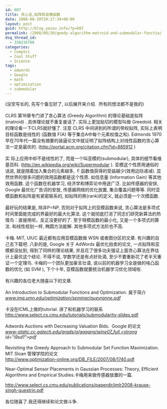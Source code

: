 ```yaml
---
id: 607
title: 贪心法,拟阵和亚模函数
date: 2008-08-20T20:17:34+00:00
layout: post
guid: http://blog.youxu.info/?p=607
permalink: /2008/08/20/geedy-algorithm-matroid-and-submodular-functio/
dsq_thread_id:
  - 338216788
categories:
  - CompSci
  - Cool Stuff
  - Science
tags:
  - adwords
  - Google
  - math
  - optimization
  - submodular
---
```

(没空写长的, 先写个备忘好了, 以后展开来介绍.  所有的想法都不是我的) <br id="a4tb0" /><br id="s-km0" />CLRS 第16章专门讲了贪心算法 (Greedy Algorithm) 的理论基础是拟阵 (matroid) . 具体理论就不重复废话了. 实际上更加贴切的模型叫做 Greedoid. 相关的理论看一下CLRS就好懂了. 注意 CLRS 中间讲到的所谓的带权拟阵, 实际上表明目标函数是线性的 (函数值 F(A) 等于集合A中每个元素权值之和). Edmonds 1970 早在70年代一篇没有摘要的装逼论文中就证明了拟阵结构上对线性函数的贪心算法一定是最优的. (http://portal.acm.org/citation.cfm?id=885912 )<br id="v5bt" /><br id="v5bt0" />实 际上应用中却不是线性的了, 而是一个叫亚模的(submodular), 具体的细节看维基百科. (http://en.wikipedia.org/wiki/Supermodular ). 亚模这个性质用通俗的话说, 就是随着加入集合的元素越多,  F 函数值获得的受益越少(效用边际递减). 显然世界的很多问题的效用函数都是这个性质. 如信息量 (Information Gain) 等其他效用函数. 这个函数在机器学习, 经济学和博弈论中用途广泛. 比如传感器的安排, Google 最优化广告词的安放, 传感器网络的优化放置, 集合覆盖问题等等. 同时亚模函数和拟阵是有紧密联系的, 如拟阵的秩(rank)的定义, 就必须是一个次模函数. <br id="p80c" /><br id="lv1y" />最好玩的结果是, 除非P=NP, 否则对于拟阵上的亚模函数来说, 贪心算法是多项式时间里面能完成的界最好的最大化算法. 这个就彻底打消了同志们研究新算法的热情鸟：直接用呗，反正没更好的了. 至于呀模函数的最小化, 又是一个多项式的算法. 和线性规划一样, 椭圆方法能解. 其他多项式方法阶也不高. <br id="lv1y0" /><br id="lv1y1" />卡梅. MIT, UIUC 最近都有应用亚模函数做 WSN 或者图分区的文章. 有兴趣的自己去下载吧. 八卦的是, Google 关于 AdWords 最优化拍卖的论文, 一点拟阵和亚模都没扯到, 得到了同样的理论结果, 并且花了很多功夫强证上面贪心算法在界估计上最优这个结论. 不得不说, 学数学还是有点好处滴, 至少不要重新花了老半天重证一个定理鸟. 卡梅的一个团队更加豪言壮语, 说以前的机器学习全是做的啥凸函数的优化 (如 SVM ), 下个十年, 亚模函数就要统治机器学习优化领域啦. <br id="fy0m" /><br id="fy0m0" />有兴趣的各位老大随喜以下的文章. <br id="t9yr" /><br id="fy0m1" />An Introduction to Submodular Functions and Optimization. 属于简介<br id="r:dk" /><cite id="t9yr2">www.ima.umn.edu/optimization/seminar/queyranne.pdf<br id="t9yr3" /><br id="t9yr4" /></cite>卡没在ICML上做的tutorial. 讲了和机器学习的联系<br id="ma8u" />http://www.select.cs.cmu.edu/tutorials/submodularity-slides.pdf<br id="ma8u0" /><br id="t:th" />Adwords Auctions with Decreasing Valuation Bids.  Google 的论文<br id="i9sd" /><cite id="i9sd0">www-static.cc.gatech.edu/grads/g/gagang/wine07_full.<strong id="i9sd1">pdf<br id="muhy" /><br id="i9sd2" /></strong></cite>Revisiting the Greedy Approach to Submodular Set Function Maximization. MIT Sloan 管理学院的论文<br id="ku.s" />http://www.optimization-online.org/DB_FILE/2007/08/1740.pdf<br id="a4e-" />

Near-Optimal Sensor Placements in Gaussian Processes: Theory, Efficient Algorithms and Empirical Studies.卡梅用来做传感器放置的一篇.
  
http://www.select.cs.cmu.edu/publications/paperdir/jmlr2008-krause-singh-guestrin.pdf<br id="ku.s0" /><br id="ku.s2" />各位随喜了.我还得继续和论文做斗争.